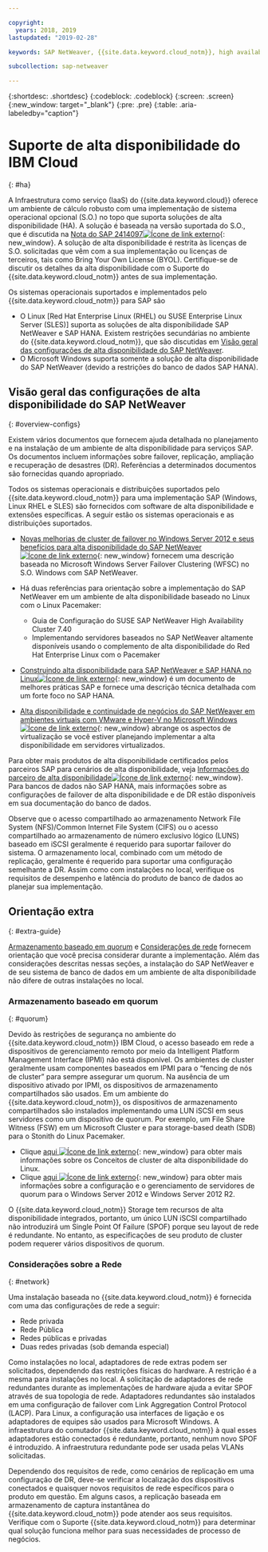 ```yaml
---

copyright:
  years: 2018, 2019
lastupdated: "2019-02-28"

keywords: SAP NetWeaver, {{site.data.keyword.cloud_notm}}, high availability, highly available, HA, disaster recovery, DR, Microsft Windows Server Failover Clustering, WFSC, bring your own license, BYOL, single point of failure, SPOF, Link Aggregation Control Protocol, LACP, VLANs, SAP Certified, database, Linux Pacemaker

subcollection: sap-netweaver

---
```


{:shortdesc: .shortdesc}
{:codeblock: .codeblock}
{:screen: .screen}
{:new_window: target="_blank"}
{:pre: .pre}
{:table: .aria-labeledby="caption"}


# Suporte de alta disponibilidade do IBM Cloud
{: #ha}

A Infraestrutura como serviço (IaaS) do {{site.data.keyword.cloud}} oferece um ambiente de cálculo robusto com uma implementação de sistema operacional opcional (S.O.) no topo que suporta soluções de alta disponibilidade (HA). A solução é baseada na versão suportada do S.O., que é discutida na [Nota do SAP 2414097![Ícone de link externo](../../icons/launch-glyph.svg "Ícone de link externo")](https://launchpad.support.sap.com/#/notes/2414097){: new_window}. A solução de alta disponibilidade é restrita às licenças de S.O. solicitadas que vêm com a sua implementação ou licenças de terceiros, tais como Bring Your Own License (BYOL). Certifique-se de discutir os detalhes da alta disponibilidade com o Suporte do {{site.data.keyword.cloud_notm}} antes de sua implementação.

Os sistemas operacionais suportados e implementados pelo {{site.data.keyword.cloud_notm}} para SAP são
* O Linux [Red Hat Enterprise Linux (RHEL) ou SUSE Enterprise Linux Server (SLES)] suporta as soluções de alta disponibilidade SAP NetWeaver e SAP HANA. Existem restrições secundárias no ambiente do {{site.data.keyword.cloud_notm}}, que são discutidas em [Visão geral das configurações de alta disponibilidade do SAP NetWeaver](#overview-configs).
* O Microsoft Windows suporta somente a solução de alta disponibilidade do SAP NetWeaver (devido a restrições do banco de dados SAP HANA).

## Visão geral das configurações de alta disponibilidade do SAP NetWeaver
{: #overview-configs}

Existem vários documentos que fornecem ajuda detalhada no planejamento e na instalação de um ambiente de alta disponibilidade para serviços SAP. Os documentos incluem informações sobre failover, replicação, ampliação e recuperação de desastres (DR). Referências a determinados documentos são fornecidas quando apropriado.

Todos os sistemas operacionais e distribuições suportados pelo {{site.data.keyword.cloud_notm}} para uma implementação SAP (Windows, Linux RHEL e SLES) são fornecidos com software de alta disponibilidade e extensões específicas. A seguir estão os sistemas operacionais e as distribuições suportados.

* [Novas melhorias de cluster de failover no Windows Server 2012 e seus benefícios para alta disponibilidade do SAP NetWeaver![Ícone de link externo](../../icons/launch-glyph.svg "Ícone de link externo")](https://blogs.sap.com/2013/10/16/new-failover-clustering-improvements-in-windows-server-2012-and-its-benefits-for-sap-netweaver-high-availability/){: new_window} fornecem uma descrição baseada no Microsoft Windows Server Failover Clustering (WFSC) no S.O. Windows com SAP NetWeaver.

* Há duas referências para orientação sobre a implementação do SAP NetWeaver em um ambiente de alta disponibilidade baseado no Linux com o Linux Pacemaker:
  * Guia de Configuração do SUSE SAP NetWeaver High Availability Cluster 7.40
  * Implementando servidores baseados no SAP NetWeaver altamente disponíveis usando o complemento de alta disponibilidade do Red Hat Enterprise Linux com o Pacemaker

* [Construindo alta disponibilidade para SAP NetWeaver e SAP HANA no Linux![Ícone de link externo](../../icons/launch-glyph.svg "Ícone de link externo")](https://support.sap.com/content/dam/SAAP/SAP_Activate/AGS_70.pdf){: new_window} é um documento de melhores práticas SAP e fornece uma descrição técnica detalhada com um forte foco no SAP HANA.

* [Alta disponibilidade e continuidade de negócios do SAP NetWeaver em ambientes virtuais com VMware e Hyper-V no Microsoft Windows![Ícone de link externo](../../icons/launch-glyph.svg "Ícone de link externo")](https://www.sap.com/documents/2015/07/508b62bc-5b7c-0010-82c7-eda71af511fa.html){: new_window} abrange os aspectos de virtualização se você estiver planejando implementar a alta disponibilidade em servidores virtualizados.

Para obter mais produtos de alta disponibilidade certificados pelos parceiros SAP para cenários de alta disponibilidade, veja [Informações do parceiro de alta disponibilidade![Ícone de link externo](../../icons/launch-glyph.svg "Ícone de link externo")](https://wiki.scn.sap.com/wiki/display/SI/High+Availability+Partner+Information){: new_window}.
Para bancos de dados não SAP HANA, mais informações sobre as configurações de failover de alta disponibilidade e de DR estão disponíveis em sua documentação do banco de dados.

Observe que o acesso compartilhado ao armazenamento Network File System (NFS)/Common Internet File System (CIFS) ou o acesso compartilhado ao armazenamento de número exclusivo lógico (LUNS) baseado em iSCSI geralmente é requerido para suportar failover do sistema. O armazenamento local, combinado com um método de replicação, geralmente é requerido para suportar uma configuração semelhante a DR. Assim como com instalações no local, verifique os requisitos de desempenho e latência do produto de banco de dados ao planejar sua implementação.

## Orientação extra
{: #extra-guide}

[Armazenamento baseado em quorum](#quorum) e [Considerações de rede](#network) fornecem orientação que você precisa considerar durante a implementação. Além das considerações descritas nessas seções, a instalação do SAP NetWeaver e de seu sistema de banco de dados em um ambiente de alta disponibilidade não difere de outras instalações no local.

### Armazenamento baseado em quorum
{: #quorum}

Devido às restrições de segurança no ambiente do {{site.data.keyword.cloud_notm}} IBM Cloud, o acesso baseado em rede a dispositivos de gerenciamento remoto por meio da Intelligent Platform Management Interface (IPMI) não está disponível. Os ambientes de cluster geralmente usam componentes baseados em IPMI para o “fencing de nós de cluster” para sempre assegurar um quorum. Na ausência de um dispositivo ativado por IPMI, os dispositivos de armazenamento compartilhados são usados. Em um ambiente do {{site.data.keyword.cloud_notm}}, os dispositivos de armazenamento compartilhados são instalados implementando uma LUN iSCSI em seus servidores como um dispositivo de quorum. Por exemplo, um File Share Witness (FSW) em um Microsoft Cluster e para storage-based death (SDB) para o Stonith do Linux Pacemaker.
* Clique [aqui ![Ícone de link externo](../../icons/launch-glyph.svg "Ícone de link externo")](http://linux-ha.org/wiki/Cluster_Concepts){: new_window} para obter mais informações sobre os Conceitos de cluster de alta disponibilidade do Linux.
* Clique [aqui ![Ícone de link externo](../../icons/launch-glyph.svg "Ícone de link externo")](https://docs.microsoft.com/en-us/windows-server/failover-clustering/manage-cluster-quorum){: new_window} para obter mais informações sobre a configuração e o gerenciamento de servidores de quorum para o Windows Server 2012 e Windows Server 2012 R2.

O {{site.data.keyword.cloud_notm}} Storage tem recursos de alta disponibilidade integrados, portanto, um único LUN iSCSI compartilhado não introduzirá um Single Point Of Failure (SPOF) porque seu layout de rede é redundante. No entanto, as especificações de seu produto de cluster podem requerer vários dispositivos de quorum.

### Considerações sobre a Rede
{: #network}

Uma instalação baseada no {{site.data.keyword.cloud_notm}} é fornecida com uma das configurações de rede a seguir:
* Rede privada
* Rede Pública
* Redes públicas e privadas
* Duas redes privadas (sob demanda especial)

Como instalações no local, adaptadores de rede extras podem ser solicitados, dependendo das restrições físicas do hardware. A restrição é a mesma para instalações no local. A solicitação de adaptadores de rede redundantes durante as implementações de hardware ajuda a evitar SPOF através de sua topologia de rede. Adaptadores redundantes são instalados em uma configuração de failover com Link Aggregation Control Protocol (LACP). Para Linux, a configuração usa interfaces de ligação e os adaptadores de equipes são usados para Microsoft Windows. A infraestrutura do comutador {{site.data.keyword.cloud_notm}} à qual esses adaptadores estão conectados é redundante, portanto, nenhum novo SPOF é introduzido. A infraestrutura redundante pode ser usada pelas VLANs solicitadas.

Dependendo dos requisitos de rede, como cenários de replicação em uma configuração de DR, deve-se verificar a localização dos dispositivos conectados e quaisquer novos requisitos de rede específicos para o produto em questão. Em alguns casos, a replicação baseada em armazenamento de captura instantânea do {{site.data.keyword.cloud_notm}} pode atender aos seus requisitos. Verifique com o Suporte {{site.data.keyword.cloud_notm}} para determinar qual solução funciona melhor para suas necessidades de processo de negócios.

